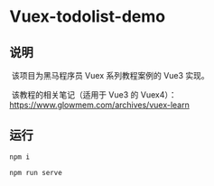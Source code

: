 # Vuex-todolist-demo
## 说明
​	该项目为黑马程序员 Vuex 系列教程案例的 Vue3 实现。

​	该教程的相关笔记（适用于 Vue3 的 Vuex4）：https://www.glowmem.com/archives/vuex-learn

## 运行
```shell
npm i
```
```shell
npm run serve
```
